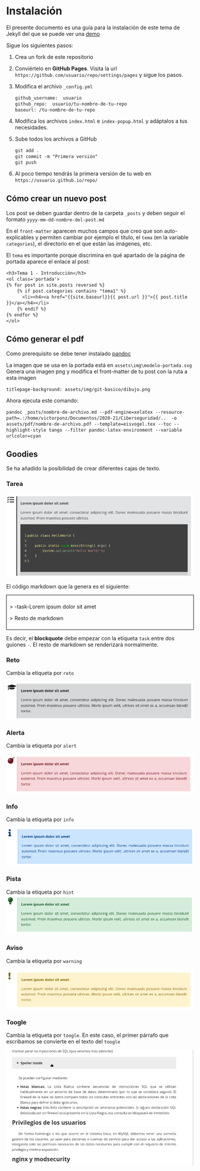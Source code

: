 # Instalación

El presente documento es una guía para la instalación de este tema de Jekyll del que se puede ver una [demo](https://victorponz.github.io/Ciberseguridad-PePS/)

Sigue los siguientes pasos:

1. Crea un fork de este repositorio

2. Conviértelo en **GitHub Pages**. 
   Visita la url `https://github.com/usuario/repo/settings/pages` y sigue los pasos.

3. Modifica el archivo `_config.yml`

   ```
   github_username:  usuario
   github_repo:  usuario/tu-nombre-de-tu-repo
   baseurl: /tu-nombre-de-tu-repo
   ```
4. Modifica los archivos `index.html`  e `index-popup.html` y adáptalos a tus necesidades.
5. Sube todos los archivos a GitHub

   ```
   git add .
   git commit -m "Primera versión"
   git push
   ```

6. Al poco tiempo tendrás la primera versión de tu web en `https://usuario.github.io/repo/`

## Cómo crear un nuevo post

Los post se deben guardar dentro de la carpeta `_posts` y deben seguir el formato `yyyy-mm-dd-nombre-del-post.md`

En el `front-matter` aparecen muchos campos que creo que son auto-explicables y permiten cambiar por ejemplo el título, el `tema` (en la variable `categories`), el directorio en el que están las imágenes, etc.

El `tema` es importante porque discrimina en qué apartado de la página de portada aparece el enlace al post:

```jade
<h3>Tema 1 - Introducción</h3>
<ol class='portada'> 
{% for post in site.posts reversed %}
    {% if post.categories contains "tema1" %}
      <li><h4><a href="{{site.baseurl}}{{ post.url }}">{{ post.title }}</a></h4></li>
    {% endif %}
{% endfor %}
</ol>
```

## Cómo generar el pdf

Como prerequisito se debe tener instalado [pandoc](https://pandoc.org/)

La imagen que se usa en la portada está en `assets\img\modelo-portada.svg` Genera una imagen png y modifica el front-matter de tu post con la ruta a esta imagen

```
titlepage-background: assets/img/git-basico/dibujo.png
```

Ahora ejecuta este comando:

```
pandoc _posts/nombre-de-archivo.md --pdf-engine=xelatex --resource-path=.:/home/victorponz/Documentos/2020-21/Ciberseguridad/..  -o assets/pdf/nombre-de-archivo.pdf --template=eisvogel.tex --toc --highlight-style tango --filter pandoc-latex-environment --variable urlcolor=cyan
```

## Goodies

Se ha añadido la posibilidad de crear diferentes cajas de texto.

### Tarea

![](assets/img/tarea.png)

El código markdown que la genera es el siguiente:

<div style='border: 1px solid black; padding:8px'>
<p>
> -task-Lorem ipsum dolor sit amet
</p>
<p>
> Resto de markdown
</p>
</div>

Es decir, el **blockquote** debe empezar con la etiqueta `task` entre dos guiones `-`.
El resto de markdown se renderizará normalmente.

### Reto

Cambia la etiqueta por `reto`

![](assets/img/reto.png)

### Alerta

Cambia la etiqueta por `alert`

![](assets/img/alert.png)

### Info

Cambia la etiqueta por `info`

![](assets/img/info.png)

### Pista

Cambia la etiqueta por `hint`
![](assets/img/pista.png)

### Aviso

Cambia la etiqueta por `warning`

![](assets/img/aviso.png)

### Toogle

Cambia la etiqueta por `toogle`. En este caso, el primer párrafo que escribamos se convierte en el texto del `toogle`

![](assets/img/toogle.gif)